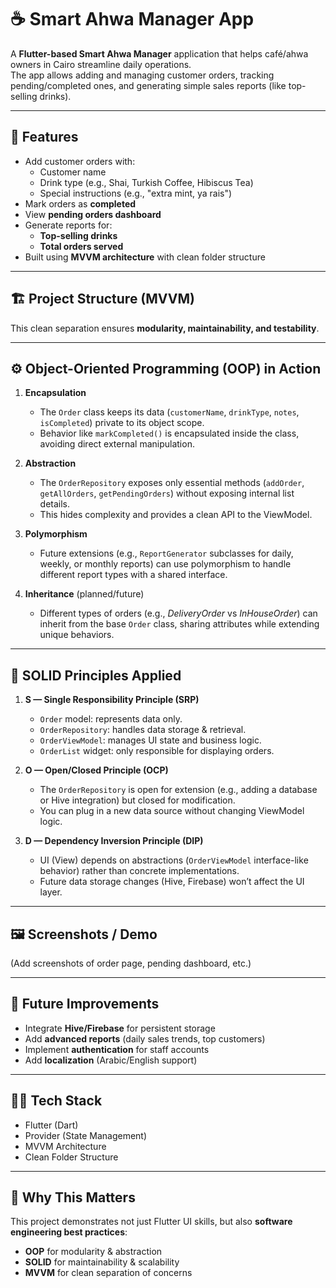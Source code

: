 # ☕ Smart Ahwa Manager App

A **Flutter-based Smart Ahwa Manager** application that helps café/ahwa owners in Cairo streamline daily operations.  
The app allows adding and managing customer orders, tracking pending/completed ones, and generating simple sales reports (like top-selling drinks).

---

## 📱 Features
- Add customer orders with:
  - Customer name
  - Drink type (e.g., Shai, Turkish Coffee, Hibiscus Tea)
  - Special instructions (e.g., "extra mint, ya rais")
- Mark orders as **completed**
- View **pending orders dashboard**
- Generate reports for:
  - **Top-selling drinks**
  - **Total orders served**
- Built using **MVVM architecture** with clean folder structure

---

## 🏗 Project Structure (MVVM)



This clean separation ensures **modularity, maintainability, and testability**.

---

## ⚙️ Object-Oriented Programming (OOP) in Action

1. **Encapsulation**  
   - The `Order` class keeps its data (`customerName`, `drinkType`, `notes`, `isCompleted`) private to its object scope.  
   - Behavior like `markCompleted()` is encapsulated inside the class, avoiding direct external manipulation.

2. **Abstraction**  
   - The `OrderRepository` exposes only essential methods (`addOrder`, `getAllOrders`, `getPendingOrders`) without exposing internal list details.  
   - This hides complexity and provides a clean API to the ViewModel.

3. **Polymorphism**  
   - Future extensions (e.g., `ReportGenerator` subclasses for daily, weekly, or monthly reports) can use polymorphism to handle different report types with a shared interface.

4. **Inheritance** (planned/future)  
   - Different types of orders (e.g., *DeliveryOrder* vs *InHouseOrder*) can inherit from the base `Order` class, sharing attributes while extending unique behaviors.

---

## 🧩 SOLID Principles Applied

1. **S — Single Responsibility Principle (SRP)**  
   - `Order` model: represents data only.  
   - `OrderRepository`: handles data storage & retrieval.  
   - `OrderViewModel`: manages UI state and business logic.  
   - `OrderList` widget: only responsible for displaying orders.

2. **O — Open/Closed Principle (OCP)**  
   - The `OrderRepository` is open for extension (e.g., adding a database or Hive integration) but closed for modification.  
   - You can plug in a new data source without changing ViewModel logic.

3. **D — Dependency Inversion Principle (DIP)**  
   - UI (View) depends on abstractions (`OrderViewModel` interface-like behavior) rather than concrete implementations.  
   - Future data storage changes (Hive, Firebase) won’t affect the UI layer.

---

## 🖼 Screenshots / Demo
(Add screenshots of order page, pending dashboard, etc.)

---

## 🚀 Future Improvements
- Integrate **Hive/Firebase** for persistent storage  
- Add **advanced reports** (daily sales trends, top customers)  
- Implement **authentication** for staff accounts  
- Add **localization** (Arabic/English support)  

---

## 🧑‍💻 Tech Stack
- Flutter (Dart)  
- Provider (State Management)  
- MVVM Architecture  
- Clean Folder Structure  

---

## 📌 Why This Matters
This project demonstrates not just Flutter UI skills, but also **software engineering best practices**:  
- **OOP** for modularity & abstraction  
- **SOLID** for maintainability & scalability  
- **MVVM** for clean separation of concerns  

